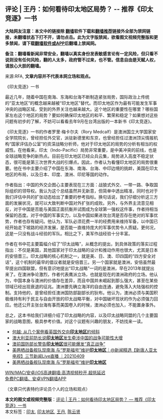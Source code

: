  <h2>评论 | 王丹：如何看待印太地区局势？ -- 推荐《印太竞逐》一书</h2> <p class="notice"><b>大陆网友注意：本文中的链接除 <a href="https://github.com/bannedbook/fanqiang" >翻墙</a>软件下载和<a href="https://github.com/killgcd/justmysocks/blob/master/README.md">翻墙推荐</a>链接外全部为禁网链接，未翻墙状态下打不开，请勿点击。此为文字版禁闻，欲看图文视频完整版和更多禁闻，请下载<a href="https://github.com/bannedbook/fanqiang">翻墙软件或APP</a>后翻墙上禁闻网。</p><p>备注：翻墙看新闻非常安全，翻墙以真实身份发表敏感言论有一定风险，但只看不说则没有任何风险，翻的人太多，政府管不过来，也不管。信息自由是天赋人权，请放心大胆的翻墙。</b></p>  <div class="entry"> <p>来源:RFA, <strong>文章内容并不代表本网立场和观点。</strong></p> <p>&#12298;&#21360;&#22826;&#31454;&#36880;&#12299;&#19968;&#20070;             </p>  <p>&#26368;&#36817;&#20960;&#24180;&#65292;&#38543;&#30528;&#20013;&#22269;&#22312;&#21335;&#28023;&#12289;&#19996;&#28023;&#21644;&#21488;&#28023;&#19981;&#26029;&#21046;&#36896;&#32039;&#24352;&#23616;&#21183;&#65292;&#22269;&#38469;&#25919;&#27835;&#19978;&#20256;&#32479;&#30340;&#8220;&#20122;&#22826;&#22320;&#21306;&#8221;&#30340;&#27010;&#24565;&#36234;&#26469;&#36234;&#34987;&#8220;&#21360;&#22826;&#22320;&#21306;&#8221;&#26367;&#20195;&#12290;&#32780;&#21360;&#22826;&#22320;&#21306;&#20316;&#20026;&#26368;&#26377;&#21487;&#33021;&#21457;&#29983;&#20891;&#20107;&#20914;&#31361;&#30340;&#25112;&#30053;&#21306;&#22495;&#65292;&#21463;&#21040;&#30340;&#22806;&#30028;&#20851;&#27880;&#20063;&#36234;&#26469;&#36234;&#22823;&#12290;&#36825;&#20010;&#22320;&#21306;&#30340;&#37325;&#35201;&#24615;&#22312;&#21738;&#37324;&#65311;&#21738;&#20123;&#22269;&#23478;&#24038;&#21491;&#36825;&#20010;&#22320;&#21306;&#30340;&#23616;&#21183;&#65311;&#35201;&#22914;&#20309;&#30830;&#20445;&#21360;&#22826;&#22320;&#21306;&#30340;&#21644;&#24179;&#12289;&#32321;&#33635;&#21644;&#31283;&#23450;&#65311;&#22914;&#26524;&#24819;&#23545;&#36825;&#20123;&#38382;&#39064;&#26377;&#21021;&#27493;&#30340;&#20102;&#35299;&#65292;&#19981;&#22952;&#21487;&#20197;&#30475;&#30475;&#21435;&#24180;9&#26376;&#22312;&#21488;&#28286;&#20986;&#29256;&#30340;&#19968;&#26412;&#26032;&#20070;&#12298;&#21360;&#22826;&#31454;&#36880;&#12299;&#12290;</p> <p>&#12298;&#21360;&#22826;&#31454;&#36880;&#12299;&#19968;&#20070;&#30340;&#20316;&#32773;&#32599;&#37324;&#183;&#26757;&#21345;&#23572;&#22827;&#65288;Rory Medcalf&#65289;&#26159;&#28595;&#27954;&#22269;&#31435;&#22823;&#23398;&#22269;&#23478;&#23433;&#20840;&#23398;&#38498;&#38498;&#38271;&#65292;&#26366;&#32463;&#25285;&#20219;&#22806;&#20132;&#23448;&#65292;&#27966;&#39547;&#26032;&#24503;&#37324;&#21644;&#19996;&#20140;&#65292;&#20063;&#26366;&#32463;&#25285;&#20219;&#36807;&#28595;&#27954;&#39030;&#23574;&#24773;&#25253;&#26426;&#26500;&#8220;&#22269;&#23478;&#35780;&#20272;&#21150;&#20844;&#23460;&#8221;&#30340;&#36164;&#28145;&#25112;&#30053;&#20998;&#26512;&#24072;&#65292;&#20182;&#23545;&#20110;&#21360;&#22826;&#22320;&#21306;&#30340;&#23616;&#21183;&#30340;&#20998;&#26512;&#26377;&#30456;&#24403;&#30340;&#26435;&#23041;&#24615;&#12290;&#22312;&#20182;&#30475;&#26469;&#65292;&#21360;&#22826;&#65288;Indo-Pacific&#65289;&#23616;&#21183;&#38750;&#24120;&#37325;&#35201;&#65292;&#26159;&#20013;&#32654;&#20914;&#31361;&#30340;&#21069;&#32447;&#65292;&#20063;&#26159;&#20840;&#29699;&#25112;&#30053;&#31454;&#20105;&#30340;&#26032;&#28909;&#28857;&#12290;&#30446;&#21069;&#22312;&#21360;&#22826;&#22320;&#21306;&#24050;&#32463;&#20247;&#20853;&#20113;&#38598;&#65292;&#23616;&#21183;&#36827;&#20837;&#39640;&#24230;&#19981;&#31283;&#23450;&#29366;&#24577;&#65292;&#24456;&#21487;&#33021;&#26159;&#31532;&#19977;&#27425;&#19990;&#30028;&#22823;&#25112;&#30340;&#24341;&#29190;&#28857;&#12290;&#22240;&#27492;&#65292;&#20316;&#32773;&#35748;&#20026;&#30475;&#25026;&#21360;&#22826;&#22320;&#21306;&#30340;&#23616;&#21183;&#24456;&#37325;&#35201;&#12290;&#20182;&#22312;&#20070;&#20013;&#20027;&#35201;&#20171;&#32461;&#20102;&#20013;&#22269;&#22312;&#19996;&#28023;&#12289;&#21335;&#28023;&#12289;&#21488;&#28023;&#12289;&#20013;&#21360;&#36793;&#22659;&#30340;&#25361;&#34885;&#65292;&#32654;&#22269;&#22312;&#21360;&#22826;&#22320;&#21306;&#30340;&#24067;&#23616;&#65292;&#20197;&#21450;&#26085;&#26412;&#12289;&#21360;&#24230;&#12289;&#28595;&#27954;&#12289;&#21360;&#23612;&#31561;&#22269;&#30340;&#21160;&#20316;&#12290;</p>  <p>&#20316;&#32773;&#25351;&#20986;&#65306;&#20013;&#22269;&#30340;&#22806;&#20132;&#20225;&#22270;&#24515;&#20027;&#35201;&#34920;&#29616;&#22312;&#19977;&#26041;&#38754;&#65306;&#25112;&#29436;&#24335;&#22806;&#20132;&#12289;&#19968;&#24102;&#19968;&#36335;&#12289;&#20105;&#21462;&#22269;&#38469;&#32452;&#32455;&#30340;&#39046;&#23548;&#26435;&#12290;&#25105;&#35748;&#20026;&#36825;&#20010;&#24635;&#32467;&#34429;&#28982;&#24182;&#26080;&#26032;&#24847;&#65292;&#20294;&#31616;&#21333;&#20013;&#36879;&#20986;&#31934;&#20934;&#65292;&#21516;&#26102;&#20063;&#23545;&#20110;&#25105;&#20204;&#35780;&#20272;&#20013;&#20849;&#30340;&#25193;&#24352;&#21160;&#24577;&#32473;&#20986;&#20102;&#37325;&#35201;&#30340;&#21442;&#32771;&#25351;&#26631;&#12290;&#25442;&#21477;&#35805;&#35828;&#65292;&#25105;&#20204;&#20180;&#32454;&#20998;&#26512;&#36825;&#19977;&#26041;&#38754;&#30340;&#21457;&#23637;&#29366;&#20917;&#65292;&#23601;&#21487;&#20197;&#22823;&#33268;&#21028;&#26029;&#20013;&#22269;&#23545;&#22806;&#25193;&#24352;&#30340;&#25104;&#36133;&#12290;&#21478;&#22806;&#65292;&#19982;&#22806;&#30028;&#20027;&#27969;&#24847;&#35265;&#30456;&#21453;&#65292;&#23545;&#20110;&#20013;&#22269;&#26159;&#21542;&#33021;&#19982;&#32654;&#22269;&#27491;&#38754;&#25239;&#34913;&#24182;&#35797;&#22270;&#25104;&#20026;&#20840;&#29699;&#31532;&#19968;&#24378;&#26435;&#36825;&#20214;&#20107;&#65292;&#20316;&#32773;&#25345;&#30456;&#24403;&#20445;&#30041;&#30340;&#24577;&#24230;&#12290;&#23545;&#20110;&#20013;&#22269;&#30340;&#20891;&#20107;&#23454;&#21147;&#65292;&#20197;&#21450;&#20013;&#22269;&#22914;&#26524;&#36827;&#25915;&#21488;&#28286;&#26159;&#21542;&#23384;&#22312;&#32477;&#23545;&#30340;&#20891;&#20107;&#20248;&#21183;&#65292;&#20316;&#32773;&#20063;&#23384;&#26377;&#30097;&#38382;&#12290;&#20182;&#35748;&#20026;&#65292;&#20891;&#38431;&#24517;&#39035;&#33457;&#36153;&#19968;&#21322;&#30340;&#32463;&#36153;&#29992;&#26469;&#32500;&#25345;&#20891;&#22791;&#65292;&#20197;&#20013;&#22269;&#24050;&#32463;&#24320;&#22987;&#36208;&#19979;&#22369;&#36335;&#30340;&#32463;&#27982;&#21457;&#23637;&#65292;&#26159;&#21542;&#33021;&#19968;&#30452;&#32500;&#25345;&#24222;&#22823;&#30340;&#20891;&#20107;&#20248;&#21183;&#20196;&#20154;&#36136;&#30097;&#12290;&#26356;&#20309;&#20917;&#65292;&#36825;&#26159;&#19968;&#21482;&#27809;&#26377;&#25112;&#26007;&#32463;&#39564;&#30340;&#20891;&#38431;&#12290;&#30456;&#27604;&#20043;&#19979;&#65292;&#32654;&#20891;&#20316;&#25112;&#32463;&#39564;&#21313;&#20998;&#20016;&#23500;&#12290;</p> <p>&#20316;&#32773;&#22312;&#20070;&#20013;&#33457;&#20027;&#35201;&#31687;&#24133;&#20171;&#32461;&#20102;&#8220;&#21360;&#22826;&#25112;&#30053;&#8221;&#65292;&#20174;&#27010;&#24565;&#30340;&#25552;&#20986;&#65292;&#21040;&#20855;&#20307;&#25919;&#31574;&#30340;&#33853;&#23454;&#36807;&#31243;&#25351;&#20986;&#65306;&#19981;&#20165;&#26159;&#32654;&#22269;&#65292;&#20854;&#20182;&#22269;&#23478;&#23545;&#20110;&#21360;&#22826;&#25112;&#30053;&#30340;&#35774;&#35745;&#21644;&#25512;&#21160;&#20316;&#29992;&#20063;&#24456;&#22823;&#65292;&#23588;&#20854;&#26159;&#26085;&#26412;&#30340;&#23433;&#20493;&#26187;&#19977;&#12290;&#21360;&#22826;&#25112;&#30053;&#30340;&#26680;&#24515;&#26426;&#21046;&#20043;&#19968;&#65292;&#23601;&#26159;&#32654;&#12289;&#26085;&#12289;&#28595;&#12289;&#21360;&#22235;&#22269;&#30340;&#8220;&#22235;&#26041;&#23433;&#20840;&#23545;&#35805;&#8221;&#65292;&#36825;&#20010;&#26426;&#21046;&#30340;&#26368;&#26089;&#30340;&#20513;&#35758;&#32773;&#23601;&#26159;&#23433;&#20493;&#26187;&#19977;&#12290;&#21478;&#19968;&#20010;&#22269;&#23478;&#23601;&#26159;&#28595;&#27954;&#65292;&#23433;&#20493;&#34429;&#28982;&#26368;&#26089;&#25552;&#20986;&#22235;&#22269;&#32852;&#30431;&#65292;&#20294;&#26377;&#24847;&#35782;&#22320;&#25552;&#20986;&#8220;&#21360;&#22826;&#25112;&#30053;&#8221;&#19968;&#35789;&#30340;&#26159;&#28595;&#27954;&#65292;&#26089;&#22312;2013&#24180;&#23601;&#25552;&#20986;&#26469;&#20102;&#12290;&#22312;&#28595;&#27954;&#20105;&#35770;&#28608;&#28872;&#65292;&#20316;&#32773;&#20195;&#34920;&#40560;&#27966;&#31435;&#22330;&#65292;&#20063;&#23601;&#26159;&#29616;&#22312;&#30340;&#28595;&#27954;&#25919;&#24220;&#30340;&#31435;&#22330;&#12290;&#20182;&#35748;&#20026;&#65292;&#20013;&#22269;&#26412;&#36523;&#19982;&#28595;&#27954;&#30340;&#20215;&#20540;&#23384;&#22312;&#24046;&#24322;&#65292;&#32780;&#19988;&#20013;&#22269;&#24182;&#26410;&#23835;&#36215;&#21040;&#37027;&#20040;&#24378;&#22823;&#65292;&#29978;&#33267;&#22312;&#26576;&#20123;&#39046;&#22495;&#24050;&#32463;&#20986;&#29616;&#34928;&#36864;&#30340;&#24449;&#20806;&#12290;&#28595;&#27954;&#35201;&#20808;&#30830;&#31435;&#28023;&#27915;&#30340;&#33258;&#30001;&#36830;&#36890;&#65292;&#36991;&#20813;&#33853;&#20837;&#22823;&#38470;&#24378;&#26435;&#30340;&#25511;&#21046;&#12290;&#25903;&#25345;&#20182;&#30340;&#65292;&#26159;&#26366;&#32463;&#25285;&#20219;&#28595;&#27954;&#22269;&#38450;&#37096;&#21103;&#37096;&#38271;&#30340;&#29380;&#24067;&#12290;&#20182;&#35748;&#20026;&#65292;&#28595;&#27954;&#24517;&#39035;&#19982;&#32654;&#22269;&#31215;&#26497;&#32500;&#25345;&#26377;&#21033;&#20110;&#27665;&#20027;&#19982;&#33258;&#30001;&#24320;&#25918;&#30340;&#21360;&#22826;&#25112;&#30053;&#24179;&#34913;&#65292;&#23545;&#20013;&#22269;&#30772;&#22351;&#29616;&#29366;&#30340;&#20316;&#20026;&#24517;&#39035;&#24378;&#21147;&#22238;&#24212;&#12290;&#20182;&#36824;&#20844;&#24320;&#20027;&#24352;&#21488;&#28023;&#26377;&#20107;&#32780;&#32654;&#22269;&#21367;&#20837;&#30340;&#26102;&#20505;&#65292;&#28595;&#27954;&#24517;&#39035;&#20063;&#21152;&#20837;&#65292;&#19981;&#33021;&#32622;&#36523;&#20107;&#22806;&#12290;</p>  <p>&#24635;&#20043;&#65292;&#36825;&#26412;&#20070;&#32473;&#25105;&#20204;&#35814;&#32454;&#20171;&#32461;&#20102;&#21360;&#22826;&#25112;&#30053;&#30340;&#20869;&#23481;&#65292;&#20197;&#21450;&#21360;&#22826;&#25112;&#30053;&#21516;&#30431;&#30340;&#20960;&#20010;&#20027;&#35201;&#22269;&#23478;&#30340;&#25112;&#30053;&#24847;&#22270;&#65292;&#26497;&#20855;&#21442;&#32771;&#20215;&#20540;&#12290;&#23545;&#36825;&#20010;&#35758;&#39064;&#26377;&#20852;&#36259;&#30340;&#26379;&#21451;&#65292;&#19981;&#22952;&#25214;&#26469;&#19968;&#35835;&#12290;</p> <ul class='op-related-articles' title='相关阅读'> <li><a href='https://www.bannedbook.org/bnews/comments/20210425/1533290.html' target='_blank'>何越: 从几个案例看英国外交向<b>印太地区</b>的倾斜</a></li> <li><a href='https://www.bannedbook.org/bnews/headline/20210414/1525710.html' target='_blank'>澳大利亚前防长说<b>印太地区</b>发生牵涉中国的战争可能性大增</a></li> <li><a href='https://www.bannedbook.org/bnews/ssgc/20210413/1525283.html' target='_blank'>澳前国防部长警告<b>印太地区</b>很可能爆发“真正战争”</a></li> <li><a href='https://www.bannedbook.org/bnews/bannedvideo/20210409/1522818.html' target='_blank'>美两栖战备舰队现南海 与“罗斯福号”维护<b>印太地区</b>｜@新闻精选【新唐人亚太电视】三节新闻Live直播 ｜20210409</a></li> <li><a href='https://www.bannedbook.org/bnews/taiwannews/20210409/1522766.html' target='_blank'>美两栖战备舰队现南海 与“罗斯福号”维护<b>印太地区</b></a></li> </ul> <p class="texttj"> <a href="https://github.com/bannedbook/fanqiang/wiki/V2ray%E6%9C%BA%E5%9C%BA" target="_blank">WIN/MAC/安卓/iOS高速翻墙:高清视频秒开,超低延迟</a><br/> <a href="https://github.com/bannedbook/fanqiang/wiki/%E7%A6%81%E9%97%BB%E7%BD%91%E5%AE%89%E5%8D%93%E7%BF%BB%E5%A2%99%E6%96%B0%E9%97%BBAPP" target="_blank">免费PC翻墙、安卓VPN翻墙APP</a></p> <div id="archive-pix-1" class="banner-ads"> <!-- AuctionX Display platform tag START --> <div id="26318x728x90x621x_ADSLOT1" clicktrack="%%CLICK_URL_ESC%%"></div> <!-- AuctionX Display platform tag END --> </div> <div id="archive-pix-2" class="banner-ads"> <!-- AuctionX Display platform tag START --> <div id="26315x300x250x621x_ADSLOT1" clicktrack="%%CLICK_URL_ESC%%"></div> <!-- AuctionX Display platform tag END --> </div><p>&#65288;&#25991;&#31456;&#21482;&#20195;&#34920;&#29305;&#32422;&#35780;&#35770;&#21592;&#20010;&#20154;&#30340;&#31435;&#22330;&#21644;&#35266;&#28857;&#65289;</p><a name='sharetosocial'></a>       <div><b>本文的图文或视频完整版</b>：<a href='https://www.bannedbook.org/bnews/comments/20210503/1538880.html'>评论 | 王丹：如何看待印太地区局势？ &#8212; 推荐《印太竞逐》一书</a></div>  </div><!--END ENTRY--> <div class="postfooter"> <div>本文标签：<a href="https://www.bannedbook.org/bnews/tag/%E5%8D%B0%E5%A4%AA/" rel="tag">印太</a>, <a href="https://www.bannedbook.org/bnews/tag/%e5%8d%b0%e5%a4%aa%e5%9c%b0%e5%8c%ba/" rel="tag">印太地区</a>, <a href="https://www.bannedbook.org/bnews/tag/%e7%8e%8b%e4%b8%b9/" rel="tag">王丹</a>, <a href="https://www.bannedbook.org/bnews/tag/%e9%99%88%e4%ba%91%e8%b4%a4/" rel="tag">陈云贤</a></div>  </div><!--END POSTFOOTER--> 